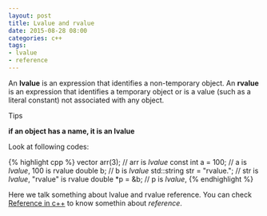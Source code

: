 ```yaml
---
layout: post
title: Lvalue and rvalue
date: 2015-08-28 08:00
categories: c++
tags:
- lvalue
- reference
---
```


An **lvalue** is an expression that identifies a non-temporary object. An **rvalue** is an expression that identifies a temporary object or is a value (such as a literal constant) not associated with any object.

Tips  

>
**if an object has a name, it is an lvalue**

Look at following codes:  

{% highlight cpp %}
vector<string> arr(3);  // arr is *lvalue*
const int a = 100;      // a is *lvalue*, 100 is rvalue
double b;               // b is *lvalue*
std::string str = "rvalue."; // str is *lvalue*, "rvalue" is rvalue
double *p = &b;         // p is *lvalue*, 
{% endhighlight %}

Here we talk something about lvalue and rvalue reference. You can check [Reference in c++](/c++/2015/08/25/reference-and-pointer.html) to know somethin about *reference*.


